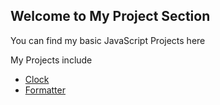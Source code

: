 ## Welcome to My Project Section

You can find  my basic JavaScript Projects here

My Projects include 
- [Clock](https://uddeshya-1812.github.io/basic-js-projects/clock)
- [Formatter](https://uddeshya-1812.github.io/basic-js-projects/formatter)
